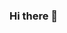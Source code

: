 ### Hi there 👋

<!--
**hulksterling/hulksterling** is a ✨ _special_ ✨ repository because its `README.md` (this file) appears on your GitHub profile.

Here are some ideas to get you started:

- 🌱 I’m currently learning ...data analysis
- 👯 I’m looking to collaborate on ...
- 🤔 I’m looking for help with ...
- 💬 Ask me about ...
- 📫 How to reach me: samadmohammed0@gmail.com
- 😄 Pronouns: ...
- ⚡ Fun fact: Patience do not reallly move mountains
-->

